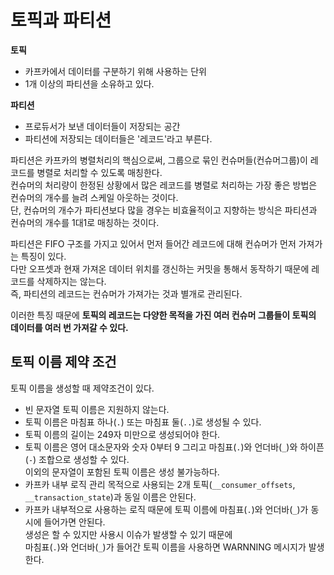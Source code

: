 # 토픽과 파티션 

**토픽**
* 카프카에서 데이터를 구분하기 위해 사용하는 단위  
* 1개 이상의 파티션을 소유하고 있다.  

**파티션**   
* 프로듀서가 보낸 데이터들이 저장되는 공간    
* 파티션에 저장되는 데이터들은 '레코드'라고 부른다.   
  
파티션은 카프카의 병렬처리의 핵심으로써, 그룹으로 묶인 컨슈머들(컨슈머그룹)이 레코드를 병렬로 처리할 수 있도록 매칭한다.     
컨슈머의 처리량이 한정된 상황에서 많은 레코드를 병렬로 처리하는 가장 좋은 방법은 컨슈머의 개수를 늘려 스케일 아웃하는 것이다.         
단, 컨슈머의 개수가 파티션보다 많을 경우는 비효율적이고 지향하는 방식은 파티션과 컨슈머의 개수를 1대1로 매칭하는 것이다.  
    
파티션은 FIFO 구조를 가지고 있어서 먼저 들어간 레코드에 대해 컨슈머가 먼저 가져가는 특징이 있다.     
다만 오프셋과 현재 가져온 데이터 위치를 갱신하는 커밋을 통해서 동작하기 때문에 레코드를 삭제하지는 않는다.  
즉, 파티션의 레코드는 컨슈머가 가져가는 것과 별개로 관리된다.     
  
이러한 특징 때문에 **토픽의 레코드는 다양한 목적을 가진 여러 컨슈머 그룹들이 토픽의 데이터를 여러 번 가져갈 수 있다.**       
  
## 토픽 이름 제약 조건   
토픽 이름을 생성할 때 제약조건이 있다.      
  
* 빈 문자열 토픽 이름은 지원하지 않는다.          
* 토픽 이름은 마침표 하나(`.`) 또는 마침표 둘(`..`)로 생성될 수 있다.          
* 토픽 이름의 길이는 249자 미만으로 생성되어야 한다.      
* 토픽 이름은 영어 대소문자와 숫자 0부터 9 그리고 마침표(`.`)와 언더바(`_`)와 하이픈(`-`) 조합으로 생성할 수 있다.     
  이외의 문자열이 포함된 토픽 이름은 생성 불가능하다.    
* 카프카 내부 로직 관리 목적으로 사용되는 2개 토픽(`__consumer_offsets`, `__transaction_state`)과 동일 이름은 안된다.    
* 카프카 내부적으로 사용하는 로직 때문에 토픽 이름에 마침표(`.`)와 언더바(`_`)가 동시에 들어가면 안된다.  
  생성은 할 수 있지만 사용시 이슈가 발생할 수 있기 때문에     
  마침표(`.`)와 언더바(`_`)가 들어간 토픽 이름을 사용하면 WARNNING 메시지가 발생한다.   




